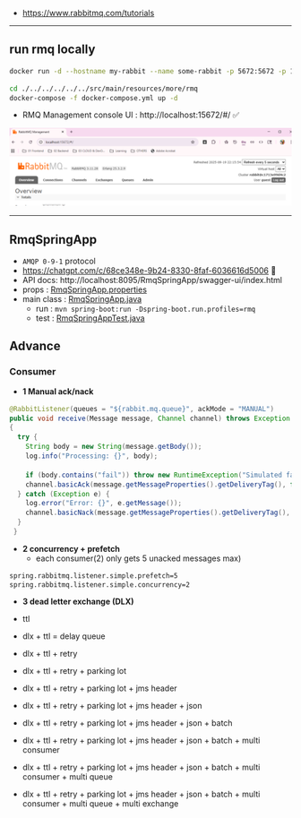 - https://www.rabbitmq.com/tutorials

---
## run rmq locally
```bash
docker run -d --hostname my-rabbit --name some-rabbit -p 5672:5672 -p 15672:15672 rabbitmq:3-management
```
```bash
cd ./../../../../../src/main/resources/more/rmq
docker-compose -f docker-compose.yml up -d
```

- RMQ Management console UI : http://localhost:15672/#/ ✅

![img.png](img.png)

---
## RmqSpringApp
-  `AMQP 0-9-1` protocol
- https://chatgpt.com/c/68ce348e-9b24-8330-8faf-6036616d5006 🤖
- API docs: http://localhost:8095/RmqSpringApp/swagger-ui/index.html
- props : [RmqSpringApp.properties](../../../resources/more/rmq/RmqSpringApp.properties)
- main class : [RmqSpringApp.java](../java/more/rmq/RmqSpringApp.java)
  - run : `mvn spring-boot:run -Dspring-boot.run.profiles=rmq`
  - test : [RmqSpringAppTest.java](../java/more/rmq/RmqSpringAppTest.java)

## Advance
### Consumer
- **1 Manual ack/nack**
```java
@RabbitListener(queues = "${rabbit.mq.queue}", ackMode = "MANUAL")
public void receive(Message message, Channel channel) throws Exception
{
  try {
    String body = new String(message.getBody());
    log.info("Processing: {}", body);

    if (body.contains("fail")) throw new RuntimeException("Simulated failure");
    channel.basicAck(message.getMessageProperties().getDeliveryTag(), false); //✅
  } catch (Exception e) {
    log.error("Error: {}", e.getMessage());
    channel.basicNack(message.getMessageProperties().getDeliveryTag(), false, false); // ❌
  }
 } 
```
- **2 concurrency + prefetch** 
  - each consumer(2) only gets 5 unacked messages max)
```properties
spring.rabbitmq.listener.simple.prefetch=5
spring.rabbitmq.listener.simple.concurrency=2
```

- **3 dead letter exchange (DLX)**


- ttl
- dlx + ttl = delay queue
- dlx + ttl + retry
- dlx + ttl + retry + parking lot
- dlx + ttl + retry + parking lot + jms header
- dlx + ttl + retry + parking lot + jms header + json
- dlx + ttl + retry + parking lot + jms header + json + batch
- dlx + ttl + retry + parking lot + jms header + json + batch + multi consumer
- dlx + ttl + retry + parking lot + jms header + json + batch + multi consumer + multi queue
- dlx + ttl + retry + parking lot + jms header + json + batch + multi consumer + multi queue + multi exchange